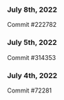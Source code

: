 ### July 8th, 2022

Commit #222782

### July 5th, 2022

Commit #314353


### July 4th, 2022

Commit #72281
